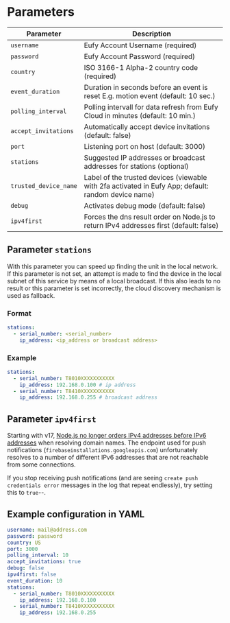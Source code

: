# Parameters

| Parameter             | Description                                                                                         |
| --------------------- | --------------------------------------------------------------------------------------------------- |
| `username`            | Eufy Account Username (required)                                                                    |
| `password`            | Eufy Account Password (required)                                                                    |
| `country`             | ISO 3166-1 Alpha-2 country code (required)                                                          |
| `event_duration`      | Duration in seconds before an event is reset E.g. motion event (default: 10 sec.)                   |
| `polling_interval`    | Polling intervall for data refresh from Eufy Cloud in minutes (default: 10 min.)                    |
| `accept_invitations`  | Automatically accept device invitations (default: false)                                            |
| `port`                | Listening port on host (default: 3000)                                                              |
| `stations`            | Suggested IP addresses or broadcast addresses for stations (optional)                               |
| `trusted_device_name` | Label of the trusted devices (viewable with 2fa activated in Eufy App; default: random device name) |
| `debug`               | Activates debug mode (default: false)                                                               |
| `ipv4first`           | Forces the dns result order on Node.js to return IPv4 addresses first (default: false)              |

## Parameter `stations`

With this parameter you can speed up finding the unit in the local network. If this parameter is not set, an attempt is made to find the device in the local subnet of this service by means of a local broadcast. If this also leads to no result or this parameter is set incorrectly, the cloud discovery mechanism is used as fallback.

### Format

```yaml
stations:
  - serial_number: <serial_number>
    ip_address: <ip_address or broadcast address>
```

### Example

```yaml
stations:
  - serial_number: T8010XXXXXXXXXXX
    ip_address: 192.168.0.100 # ip address
  - serial_number: T8410XXXXXXXXXXX
    ip_address: 192.168.0.255 # broadcast address
```

## Parameter `ipv4first`

Starting with v17, [Node.js no longer orders IPv4 addresses before IPv6 addresses](https://nodejs.org/api/cli.html#--dns-result-orderorder) when resolving domain names. The endpoint used for push notifications (`firebaseinstallations.googleapis.com`) unfortunately resolves to a number of different IPv6 addresses that are not reachable from some connections.

If you stop receiving push notifications (and are seeing `create push credentials error` messages in the log that repeat endlessly), try setting this to `true`--.

## Example configuration in YAML

```yaml
username: mail@address.com
password: password
country: US
port: 3000
polling_interval: 10
accept_invitations: true
debug: false
ipv4first: false
event_duration: 10
stations:
  - serial_number: T8010XXXXXXXXXXX
    ip_address: 192.168.0.100
  - serial_number: T8410XXXXXXXXXXX
    ip_address: 192.168.0.255
```
